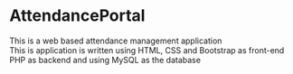 # AttendancePortal

This is a web based attendance management application<br/>  This is application is written using HTML, CSS and Bootstrap as front-end PHP as backend and using MySQL as the database
